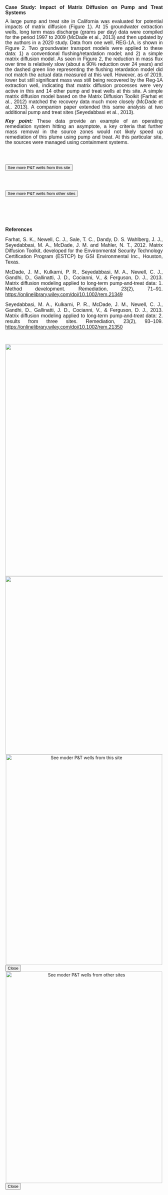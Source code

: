 <div class="col-md-6" style = "text-align: justify;"> 
<p style='margin-top:0in;margin-right:0in;margin-bottom:8.0pt;margin-left:0in;line-height:107%;font-size:15px;font-family:"Calibri",sans-serif;'><strong><span style='font-size:16px;line-height:107%;font-family:"Arial",sans-serif;'>Case Study: Impact of Matrix Diffusion on Pump and Treat Systems</span></strong></p>
  <p style='margin-top:0in;margin-right:0in;margin-bottom:8.0pt;margin-left:0in;line-height:107%;font-size:15px;font-family:"Calibri",sans-serif;'><span style='font-size:16px;line-height:107%;font-family:"Arial",sans-serif;'>A large pump and treat site in California was evaluated for potential impacts of matrix diffusion (Figure 1). At 15 groundwater extraction wells, long term mass discharge (grams per day) data were compiled for the period 1997 to 2009 (McDade et al., 2013) and then updated by the authors in a 2020 study. Data from one well, REG-1A, is shown in Figure 2. Two groundwater transport models were applied to these data: 1) a conventional flushing/retardation model; and 2) a simple matrix diffusion model. As seen in Figure 2, the reduction in mass flux over time is relatively slow (about a 90% reduction over 24 years) and the dashed green line representing the flushing retardation model did not match the actual data measured at this well. However, as of 2019, lower but still significant mass was still being recovered by the Reg-1A extraction well, indicating that matrix diffusion processes were very active in this and 14 other pump and treat wells at this site. A simple matrix diffusion model based on the Matrix Diffusion Toolkit (Farhat et al., 2012) matched the recovery data much more closely (McDade et al,. 2013). A companion paper extended this same analysis at two additional pump and treat sites (Seyedabbasi et al., 2013).</span></p>
  <p style='margin-top:0in;margin-right:0in;margin-bottom:8.0pt;margin-left:0in;line-height:107%;font-size:15px;font-family:"Calibri",sans-serif;'><strong><em><span style='font-size:16px;line-height:107%;font-family:"Arial",sans-serif;'>Key point:&nbsp;</span></em></strong><span style='font-size:16px;line-height:107%;font-family:"Arial",sans-serif;'>These data provide an example of an operating remediation system hitting an asymptote, a key criteria that further mass removal in the source zones would not likely speed up remediation of this plume using pump and treat. At this particular site, the sources were managed using containment systems.</span></p>

<br> </br>

<button type="button"
        class="btn btn-primary"
        data-toggle="modal"
        data-target="#exampleModal">
        See more P&T wells from this site
</button>

<br> </br>

<button type="button"
        class="btn btn-primary"
        data-toggle="modal"
        data-target="#exampleModal2">
        See more P&T wells from other sites
</button>


<br> </br>
<br> </br>
<p style='margin-top:0in;margin-right:0in;margin-bottom:8.0pt;margin-left:0in;line-height:107%;font-size:15px;font-family:"Calibri",sans-serif;'><strong><span style='font-size:16px;line-height:107%;font-family:"Arial",sans-serif;'>References</span></strong></p>
<p><span style="font-size: 16px; font-family: Arial, Helvetica, sans-serif;">Farhat, S. K., Newell, C. J., Sale, T. C., Dandy, D. S. Wahlberg, J. J., Seyedabbasi, M. A., McDade, J. M. and Mahler, N. T., 2012. Matrix Diffusion Toolkit, developed for the Environmental Security Technology Certification Program (ESTCP) by GSI Environmental Inc., Houston, Texas.&nbsp;</span></p>
<p><span style="font-size: 16px; font-family: Arial, Helvetica, sans-serif;">McDade, J. M., Kulkarni, P. R., Seyedabbasi, M. A., Newell, C. J., Gandhi, D., Gallinatti, J. D., Cocianni, V., &amp; Ferguson, D. J., 2013. Matrix diffusion modeling applied to long-term pump-and-treat data: 1. Method development. Remediation, 23(2), 71&ndash;91. <a href="https://onlinelibrary.wiley.com/doi/10.1002/rem.21349">https://onlinelibrary.wiley.com/doi/10.1002/rem.21349</a></span></p>
<p><span style="font-size: 16px; font-family: Arial, Helvetica, sans-serif;">Seyedabbasi, M. A., Kulkarni, P. R., McDade, J. M., Newell, C. J., Gandhi, D., Gallinatti, J. D., Cocianni, V., &amp; Ferguson, D. J., 2013. Matrix diffusion modeling applied to long-term pump-and-treat data: 2. results from three sites. Remediation, 23(2), 93&ndash;109. </span><span style="font-family: Arial, Helvetica, sans-serif;"><a href="https://onlinelibrary.wiley.com/doi/10.1002/rem.21350"><span style="font-size: 16px;">https://onlinelibrary.wiley.com/doi/10.1002/rem.21350</span></a></span></p>
<p><br></p>
</div>


<div class="col-md-6" style = "text-align: center;">

  <img src="05_Matrix/FIG/Tool5b_fig1.png" width= 600 height=743 class="center">

  <img src="05_Matrix/FIG/Tool5b_fig2.png" width= 600 height=570 class="center">

</div>            
          
   
<!-- Modal -->
<div class="modal fade"
        id="exampleModal"
        tabindex="-1"
        role="dialog"
        aria-labelledby="exampleModalLabel"
        aria-hidden="true">
         
<div class="modal-dialog" role="document">
<div class="modal-content">
             
<!-- Add image inside the body of modal -->
<div class="modal-body" style = "text-align: center;">
    <img id="image" src="05_Matrix/FIG/Tool5b_fig3.png" alt="See moder P&T wells from this site" width= 500 height=674 class="center"/>
</div>
     
  <div class="modal-footer">
  <button type="button" class="btn btn-secondary"data-dismiss="modal">
        Close
  </button>
  </div>
</div>
</div>
</div>         

<!-- Modal -->
<div class="modal fade"
        id="exampleModal2"
        tabindex="-1"
        role="dialog"
        aria-labelledby="exampleModalLabel"
        aria-hidden="true">
         
<div class="modal-dialog" role="document">
<div class="modal-content">
             
<!-- Add image inside the body of modal -->
<div class="modal-body" style = "text-align: center;">
    <img id="image" src="05_Matrix/FIG/Tool5b_fig4.png" alt="See moder P&T wells from other sites" width= 500 height=677 class="center"/>
</div>
     
  <div class="modal-footer">
  <button type="button" class="btn btn-secondary"data-dismiss="modal">
        Close
  </button>
  </div>
</div>
</div>
</div>            